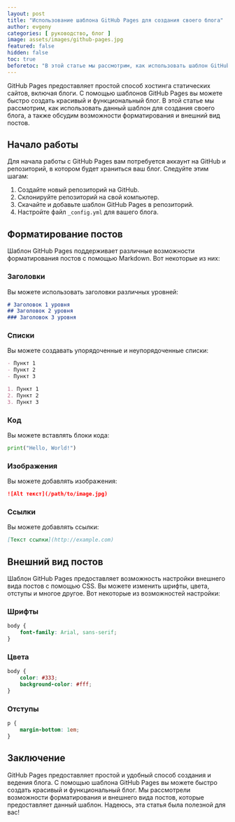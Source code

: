 ```yaml
---
layout: post
title: "Использование шаблона GitHub Pages для создания своего блога"
author: evgeny
categories: [ руководство, блог ]
image: assets/images/github-pages.jpg
featured: false
hidden: false
toc: true
beforetoc: "В этой статье мы рассмотрим, как использовать шаблон GitHub Pages для создания и ведения своего блога. Мы обсудим возможности форматирования и внешний вид постов."
---
```


GitHub Pages предоставляет простой способ хостинга статических сайтов, включая блоги. С помощью шаблонов GitHub Pages вы можете быстро создать красивый и функциональный блог. В этой статье мы рассмотрим, как использовать данный шаблон для создания своего блога, а также обсудим возможности форматирования и внешний вид постов.

## Начало работы

Для начала работы с GitHub Pages вам потребуется аккаунт на GitHub и репозиторий, в котором будет храниться ваш блог. Следуйте этим шагам:

1. Создайте новый репозиторий на GitHub.
2. Склонируйте репозиторий на свой компьютер.
3. Скачайте и добавьте шаблон GitHub Pages в репозиторий.
4. Настройте файл `_config.yml` для вашего блога.

## Форматирование постов

Шаблон GitHub Pages поддерживает различные возможности форматирования постов с помощью Markdown. Вот некоторые из них:

### Заголовки

Вы можете использовать заголовки различных уровней:

```markdown
# Заголовок 1 уровня
## Заголовок 2 уровня
### Заголовок 3 уровня
```

### Списки

Вы можете создавать упорядоченные и неупорядоченные списки:

```markdown
- Пункт 1
- Пункт 2
- Пункт 3

1. Пункт 1
2. Пункт 2
3. Пункт 3
```

### Код

Вы можете вставлять блоки кода:

   ```python
   print("Hello, World!")
   ```

### Изображения

Вы можете добавлять изображения:

```markdown
![Alt текст](/path/to/image.jpg)
```

### Ссылки

Вы можете добавлять ссылки:

```markdown
[Текст ссылки](http://example.com)
```

## Внешний вид постов

Шаблон GitHub Pages предоставляет возможность настройки внешнего вида постов с помощью CSS. Вы можете изменить шрифты, цвета, отступы и многое другое. Вот некоторые из возможностей настройки:

### Шрифты

```css
body {
    font-family: Arial, sans-serif;
}
```

### Цвета

```css
body {
    color: #333;
    background-color: #fff;
}
```

### Отступы

```css
p {
    margin-bottom: 1em;
}
```

## Заключение

GitHub Pages предоставляет простой и удобный способ создания и ведения блога. С помощью шаблона GitHub Pages вы можете быстро создать красивый и функциональный блог. Мы рассмотрели возможности форматирования и внешнего вида постов, которые предоставляет данный шаблон. Надеюсь, эта статья была полезной для вас!
